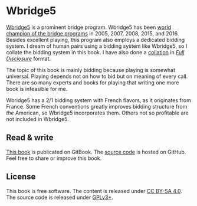 Wbridge5
========
[Wbridge5][wbr5] is a prominent bridge program.  Wbridge5 has been [world
champion of the bridge programs][allevy] in 2005, 2007, 2008, 2015, and 2016.
Besides excellent playing, this program also employs a dedicated bidding
system.  I dream of human pairs using a bidding system like Wbridge5, so I
collate the bidding system in this book.  I have also done a [collation][bss]
in [*Full Disclosure*][fd] format.

The topic of this book is mainly bidding because playing is somewhat universal.
Playing depends not on how to bid but on meaning of every call.  There are so
many experts and books for playing that writing one more book is infeasible for
me.

Wbridge5 has a 2/1 bidding system with French flavors, as it originates from
France.  Some French conventions greatly improves bidding structure from *the*
American, so Wbridge5 incorporates them.  Others not so profitable are not
included in Wbridge5.

[allevy]: https://allevybridge.com/allevy/computerbridge/index.htm
[bss]: https://github.com/jdh8/Wbr5.bss
[fd]: http://www.bridgebase.com/help/3/topics/fulldisclosurefileformat/text/intro.html
[wbr5]: http://wbridge5.com/

Read & write
------------
[This book][pub] is publicated on GitBook.  The [source code][src] is hosted on
GitHub.  Feel free to share or improve this book.

[pub]: https://jdh8.gitbooks.io/wbridge5/content/
[src]: https://github.com/jdh8/wbridge5.book

License
-------
This book is free software.  The content is released under [CC BY-SA 4.0][cc].
The source code is released under [GPLv3+][gpl].

[cc]: https://creativecommons.org/licenses/by-sa/4.0/
[gpl]: https://www.gnu.org/licenses/gpl-3.0.html

